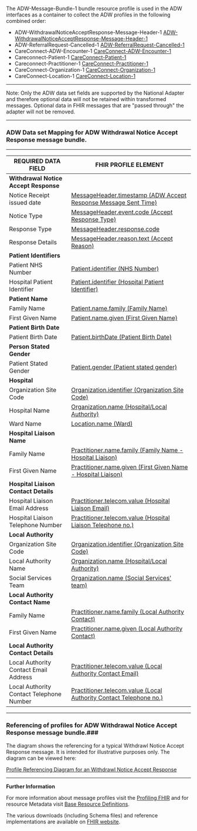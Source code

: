 
The ADW-Message-Bundle-1 bundle resource profile is used in the ADW interfaces as a container to collect the ADW profiles in the following combined order: 

- ADW-WithdrawalNoticeAcceptResponse-Message-Header-1 [ADW-WithdrawalNoticeAcceptResponse-Message-Header-1]
- ADW-ReferralRequest-Cancelled-1 [ADW-ReferralRequest-Cancelled-1]
- CareConnect-ADW-Encounter-1 [CareConnect-ADW-Encounter-1]
- Careconnect-Patient-1 [CareConnect-Patient-1]
- Careconnect-Practitioner-1 [CareConnect-Practitioner-1]
- CareConnect-Organization-1 [CareConnect-Organization-1]
- CareConnect-Location-1 [CareConnect-Location-1]

----------
Note: Only the ADW data set fields are supported by the National Adapter and therefore optional data will not be retained within transformed messages. 
Optional data in FHIR messages that are "passed through" the adapter will not be removed.

----------

[ADW-Message-WithdrawalNoticeAcceptResponse-1-Ex01]: ../Examples/Profile.ADW-WithdrawalNoticeAcceptResponse/ADW-Message-WithdrawalNoticeAcceptResponse-1-Ex01.xml

[ADW-Message-WithdrawalNoticeAcceptResponse-1-Ex02]: ../Examples/Profile.ADW-WithdrawalNoticeAcceptResponse/ADW-Message-WithdrawalNoticeAcceptResponse-1-Ex02.xml


###  ADW Data set Mapping for ADW Withdrawal Notice Accept Response message bundle. ###


----------



| REQUIRED DATA FIELD                      | FHIR PROFILE ELEMENT                              |
|------------------------------------------|---------------------------------------------------|
| **Withdrawal Notice Accept Response**    |                                                   |
| Notice Receipt issued date               | [MessageHeader.timestamp (ADW Accept Response Message Sent Time)]                        |
| Notice Type                              | [MessageHeader.event.code (Accept Response Type)]                                     |
| Response Type                            | [MessageHeader.response.code]                                     |
| Response Details                         | [MessageHeader.reason.text (Accept Reason)]                                        |
| **Patient Identifiers**                  |                                                   |
| Patient NHS Number                       | [Patient.identifier (NHS Number)]                          |
| Hospital Patient Identifier              | [Patient.identifier (Hospital Patient Identifier)]            |
| **Patient Name**                         |                                                  |
| Family Name                              | [Patient.name.family (Family Name)]                                     |
| First Given Name                         | [Patient.name.given (First Given Name)]                                       |
| **Patient Birth Date**                   |                                                  |
| Patient Birth Date                       | [Patient.birthDate (Patient Birth Date)]                                      |
| **Person Stated Gender**                 |                                                  |
| Patient Stated Gender                    | [Patient.gender (Patient stated gender)]                                         |
| **Hospital**                             |                                                  |
| Organization Site Code                   | [Organization.identifier (Organization Site Code)]             |
| Hospital Name                            | [Organization.name (Hospital/Local Authority)]                                |
| Ward Name                                | [Location.name (Ward)]                                     |
| **Hospital Liaison Name**                |                                                  |
| Family Name                              | [Practitioner.name.family (Family Name - Hospital Liaison)]                                  |
| First Given Name                         | [Practitioner.name.given (First Given Name - Hospital Liaison)]                         |
| **Hospital Liaison Contact Details**     |                                                  |
| Hospital Liaison Email Address           | [Practitioner.telecom.value (Hospital Liaison Email)]               |
| Hospital Liaison Telephone Number        | [Practitioner.telecom.value (Hospital Liaison Telephone no.)]                            |
| **Local Authority**                      |                                                  |
| Organization Site Code                   | [Organization.identifier (Organization Site Code)]               |
| Local Authority Name                     | [Organization.name (Hospital/Local Authority)]                         |
| Social Services Team                     | [Organization.name (Social Services' team)] 
| **Local Authority Contact Name**         |                                                   |
| Family Name                              | [Practitioner.name.family (Local Authority Contact)]                                  |
| First Given Name                         | [Practitioner.name.given (Local Authority Contact)]                                  |
| **Local Authority Contact Details**      |                                                   |
| Local Authority Contact Email Address    | [Practitioner.telecom.value (Local Authority Contact Email)]                            |
| Local Authority Contact Telephone Number | [Practitioner.telecom.value (Local Authority Contact Telephone no.)]                    |


[ADW-WithdrawalNoticeAcceptResponse-Message-Header-1]: adw-withdrawal-notice-accept-response-message-header-1.html
[ADW-ReferralRequest-Cancelled-1]: adw-referral-request-cancelled-1.html
[careconnect-patient-1]: careconnect-patient-1.html
[careconnect-practitioner-1]: careconnect-practitioner-1.html
[CareConnect-Organization-1]: CareConnect-Organization-1.html
[CareConnect-Organization-1]: CareConnect-Organization-1.html
[CareConnect-ADW-Encounter-1]: adw-response-encounter-1.html
[careconnect-location-1]: careconnect-location-1.html



[MessageHeader.timestamp (ADW Accept Response Message Sent Time)]: adw-withdrawal-notice-accept-response-message-header-1-dict.html#MessageHeader.ADW%20Accept%20Response%20Message%20Sent%20Time
[MessageHeader.event.code (Accept Response Type)]: adw-withdrawal-notice-accept-response-message-header-1-dict.html#MessageHeader.event.Accept%20Response%20Type
[MessageHeader.response.code]: adw-withdrawal-notice-accept-response-message-header-1-dict.html#MessageHeader.response.Response%20Type
[MessageHeader.reason.text (Accept Reason)]: adw-withdrawal-notice-accept-response-message-header-1-dict.html#MessageHeader.reason.Accept%20Reason
[Patient.identifier (NHS Number)]: careconnect-patient-1-dict.html#Patient.NHS%20Number
[Patient.identifier.type (NHS Number Status Indicator)]: careconnect-patient-1-dict.html#Patient.identifier.NHS%20Number%20Status%20Indicator  
[Patient.identifier (Hospital Patient Identifier)]: careconnect-patient-1-dict.html#Patient.Hospital%20Patient%20Identifier 
[Patient.name.family (Family Name)]: careconnect-patient-1-dict.html#Patient.name.Family%20name
[Patient.name.given (First Given Name)]: careconnect-patient-1-dict.html#Patient.name.First%20given%20name
[Patient.birthDate (Patient Birth Date)]: careconnect-patient-1-dict.html#Patient.Patient%20Birth%20Date
[Patient.gender (Patient stated gender)]: careconnect-patient-1-dict.html#Patient.Patient%20stated%20gender
[Organization.identifier (Organization Site Code)]: CareConnect-Organization-1-dict.html#Organization.Organization%20Site%20Code
[Organization.name (Hospital/Local Authority)]: CareConnect-Organization-1-dict.html#Organization.Hospital%20or%20Local%20Authority%20Name
[Location.name (Ward)]: careconnect-location-1-dict.html#Location.Ward%20name
[identifier (Hospital - ODS Organisation Code)]: CareConnect-Organization-1-dict.html#Organization.ODS%20Organisation%20Code
[name (Hospital)]: CareConnect-Organization-1-dict.html#Organization.name
[name (Ward)]: CareConnect-Organization-1-dict.html#Organization.name
[Practitioner.name.family (Family Name - Hospital Liaison)]: careconnect-practitioner-1-dict.html#Practitioner.name.Family%20name
[Practitioner.name.given (First Given Name - Hospital Liaison)]: careconnect-practitioner-1-dict.html#Practitioner.name.First%20given%20name
[Practitioner.telecom.value (Hospital Liaison Email)]: careconnect-practitioner-1-dict.html#Practitioner.telecom.Practitioner%20Email%20address%20string
[Practitioner.telecom.value (Hospital Liaison Telephone no.)]: careconnect-practitioner-1-dict.html#Practitioner.telecom.Practitioner%20Telephone%20number%20string
[identifier (Local Authority - ODS Organisation Code)]: CareConnect-Organization-1-dict.html#Organization.ODS%20Organisation%20Code
[Organization.name (Hospital/Local Authority)]: CareConnect-Organization-1-dict.html#Organization.Hospital%20or%20Local%20Authority%20Name
[Organization.name (Social Services' team)]: CareConnect-Organization-1-dict.html#Organization.Social%20Services%20team
[Practitioner.name.family (Local Authority Contact)]: careconnect-practitioner-1-dict.html#Practitioner.name.Family%20name
[Practitioner.name.given (Local Authority Contact)]: careconnect-practitioner-1-dict.html#Practitioner.name.First%20given%20name
[Practitioner.telecom.value (Local Authority Contact Email)]: careconnect-practitioner-1-dict.html#Practitioner.telecom.Practitioner%20Email%20address%20string
[Practitioner.telecom.value (Local Authority Contact Telephone no.)]: careconnect-practitioner-1-dict.html#Practitioner.telecom.Practitioner%20Telephone%20number%20string


----------


### Referencing of profiles for ADW Withdrawal Notice Accept Response message bundle.###


The diagram shows the referencing for a typical Withdrawl Notice Accept Response message. It is intended for illustrative purposes only. The diagram can be viewed here:

[Profile Referencing Diagram for an Withdrawl Notice Accept Response](../Profile.ADW-WithdrawalNoticeAcceptResponse/MessageReferencing4.png)

----------


**Further Information**

For more information about message profiles visit the [Profiling FHIR] and for resource Metadata visit [Base Resource Definitions].

The various downloads (including Schema files) and reference implementations are available on [FHIR website].

[Profiling FHIR]: http://hl7.org/fhir/profiling.html
[FHIR website]: http://hl7.org/fhir/index.html
[Base Resource Definitions]: http://hl7.org/fhir/resource.html

